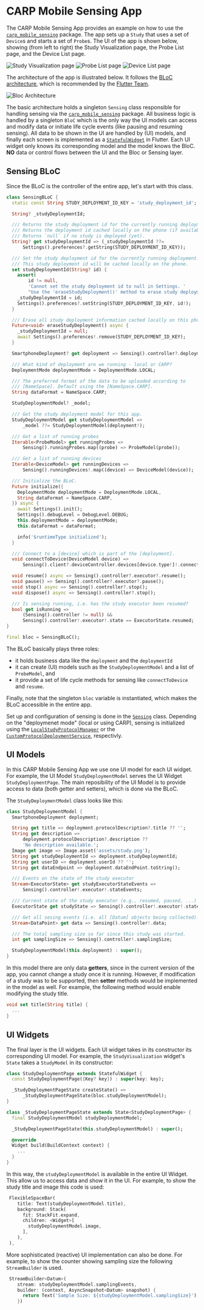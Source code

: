 # CARP Mobile Sensing App

The CARP Mobile Sensing App provides an example on how to use the [`carp_mobile_sensing`](https://pub.dartlang.org/packages/carp_mobile_sensing) package.
The app sets up a `Study` that uses a set of `Device`s and starts a set of `Probe`s. The UI of the app is shown below, showing
(from left to right) the Study Visualization page, the Probe List page, and the Device List page.

![Study Visualization page](documentation/study_viz_2.jpeg) 
![Probe List page](documentation/probe_list_2.jpeg) 
![Device List page](documentation/device_list_2.jpeg) 


The architecture of the app is illustrated below. It follows the [BLoC architecture](https://medium.com/flutterpub/architecting-your-flutter-project-bd04e144a8f1),
which is recommended by the [Flutter Team](https://www.youtube.com/watch?v=PLHln7wHgPE).


![Bloc Architecture](documentation/architecture_2.png)

The basic architecture holds a singleton `Sensing` class responsible for handling sensing via the [`carp_mobile_sensing`](https://pub.dartlang.org/packages/carp_mobile_sensing) package. 
All business logic is handled by a singleton `BloC` which is the only way the UI models can access and modify data or initiate life cycle events (like pausing and resuming sensing).
All data to be shown in the UI are handled by (UI) models, and finally each screen is implemented as a [`StatefulWidget`](https://docs.flutter.io/flutter/widgets/StatefulWidget-class.html) in Flutter. 
Each UI widget only knows its corresponding model and the model knows the BloC. 
**NO** data or control flows between the UI and the Bloc or Sensing layer.

## Sensing BLoC

Since the BLoC is the controller of the entire app, let's start with this class.

````dart
class SensingBLoC {
  static const String STUDY_DEPLOYMENT_ID_KEY = 'study_deployment_id';

  String? _studyDeploymentId;

  /// Returns the study deployment id for the currently running deployment.
  /// Returns the deployment id cached locally on the phone (if available).
  /// Returns `null` if no study is deployed (yet).
  String? get studyDeploymentId => (_studyDeploymentId ??=
      Settings().preferences?.getString(STUDY_DEPLOYMENT_ID_KEY));

  /// Set the study deployment id for the currently running deployment.
  /// This study deployment id will be cached locally on the phone.
  set studyDeploymentId(String? id) {
    assert(
        id != null,
        'Cannot set the study deployment id to null in Settings. '
        "Use the 'eraseStudyDeployment()' method to erase study deployment information.");
    _studyDeploymentId = id;
    Settings().preferences?.setString(STUDY_DEPLOYMENT_ID_KEY, id!);
  }

  /// Erase all study deployment information cached locally on this phone.
  Future<void> eraseStudyDeployment() async {
    _studyDeploymentId = null;
    await Settings().preferences!.remove(STUDY_DEPLOYMENT_ID_KEY);
  }

  SmartphoneDeployment? get deployment => Sensing().controller?.deployment;

  /// What kind of deployment are we running - local or CARP?
  DeploymentMode deploymentMode = DeploymentMode.LOCAL;

  /// The preferred format of the data to be uploaded according to
  /// [NameSpace]. Default using the [NameSpace.CARP].
  String dataFormat = NameSpace.CARP;

  StudyDeploymentModel? _model;

  /// Get the study deployment model for this app.
  StudyDeploymentModel get studyDeploymentModel =>
      _model ??= StudyDeploymentModel(deployment!);

  /// Get a list of running probes
  Iterable<ProbeModel> get runningProbes =>
      Sensing().runningProbes.map((probe) => ProbeModel(probe));

  /// Get a list of running devices
  Iterable<DeviceModel> get runningDevices =>
      Sensing().runningDevices!.map((device) => DeviceModel(device));

  /// Initialize the BLoC.
  Future initialize({
    DeploymentMode deploymentMode = DeploymentMode.LOCAL,
    String dataFormat = NameSpace.CARP,
  }) async {
    await Settings().init();
    Settings().debugLevel = DebugLevel.DEBUG;
    this.deploymentMode = deploymentMode;
    this.dataFormat = dataFormat;

    info('$runtimeType initialized');
  }

  /// Connect to a [device] which is part of the [deployment].
  void connectToDevice(DeviceModel device) =>
      Sensing().client?.deviceController.devices[device.type!]!.connect();

  void resume() async => Sensing().controller?.executor?.resume();
  void pause() => Sensing().controller?.executor?.pause();
  void stop() async => Sensing().controller?.stop();
  void dispose() async => Sensing().controller?.stop();

  /// Is sensing running, i.e. has the study executor been resumed?
  bool get isRunning =>
      (Sensing().controller != null) &&
      Sensing().controller!.executor!.state == ExecutorState.resumed;
}

final bloc = SensingBLoC();
````

The BLoC basically plays three roles:

 * it holds business data like the `deployment` and the `deploymentId`
 * it can create (UI) models such as the `StudyDeploymentModel` and a list of `ProbeModel`, and
 * it provide a set of life cycle methods for sensing like `connectToDevice` and `resume`.

Finally, note that the singleton `bloc` variable is instantiated, which makes the BLoC accessible in the entire app.

Set up and configuration of sensing is done in the [`Sensing`](https://github.com/cph-cachet/carp.sensing-flutter/blob/master/apps/carp_mobile_sensing_app/lib/src/sensing/sensing.dart) class. 
Depending on the "deploymenet mode" (local or using CARP), sensing is initialized using the [`LocalStudyProtocolManager`](https://github.com/cph-cachet/carp.sensing-flutter/blob/master/apps/carp_mobile_sensing_app/lib/src/sensing/local_study_protocol_mananger.dart) or the [`CustomProtocolDeploymentService`](https://pub.dev/documentation/carp_backend/latest/carp_backend/CustomProtocolDeploymentService-class.html), respectivly. 

 ## UI Models
 
 In this CARP Mobile Sensing App we use one UI model for each UI widget.
 For example, the UI Model `StudyDeploymentModel` serves the UI Widget `StudyDeploymentPage`.
 The main reposibility of the UI Model is to provide access to data (both getter and setters), 
 which is done via the BLoC.

The `StudyDeploymentModel` class looks like this:

`````dart
class StudyDeploymentModel {
  SmartphoneDeployment deployment;

  String get title => deployment.protocolDescription?.title ?? '';
  String get description =>
      deployment.protocolDescription?.description ??
      'No description available.';
  Image get image => Image.asset('assets/study.png');
  String get studyDeploymentId => deployment.studyDeploymentId;
  String get userID => deployment.userId ?? '';
  String get dataEndpoint => deployment.dataEndPoint.toString();

  /// Events on the state of the study executor
  Stream<ExecutorState> get studyExecutorStateEvents =>
      Sensing().controller!.executor!.stateEvents;

  /// Current state of the study executor (e.g., resumed, paused, ...)
  ExecutorState get studyState => Sensing().controller!.executor!.state;

  /// Get all sesing events (i.e. all [Datum] objects being collected).
  Stream<DataPoint> get data => Sensing().controller!.data;

  /// The total sampling size so far since this study was started.
  int get samplingSize => Sensing().controller!.samplingSize;

  StudyDeploymentModel(this.deployment) : super();
}
`````

In this model there are only data **getters**, since in the current version of the app, you
cannot change a study once it is running. However, if modification of a study was to be 
supported, then **setter** methods would be implemented in the model as well.
For example, the following method would enable modifying the study title.

````dart
void set title(String title) {
  ...
}
````

## UI Widgets

The final layer is the UI widgets. 
Each UI widget takes in its constructor its corresponding UI model. 
For example, the `StudyVisualization` widget's `State` takes a `StudyModel` in its constructor:

`````dart
class StudyDeploymentPage extends StatefulWidget {
  const StudyDeploymentPage({Key? key}) : super(key: key);

  _StudyDeploymentPageState createState() =>
      _StudyDeploymentPageState(bloc.studyDeploymentModel);
}

class _StudyDeploymentPageState extends State<StudyDeploymentPage> {
  final StudyDeploymentModel studyDeploymentModel;

  _StudyDeploymentPageState(this.studyDeploymentModel) : super();

  @override
  Widget build(BuildContext context) {
    ... 
  }
}
`````

In this way, the `studyDeploymentModel` is available in the entire UI Widget. 
This allow us to access data and show it in the UI. For example, to show the study title and image
this code is used:

````dart
 FlexibleSpaceBar(
    title: Text(studyDeploymentModel.title),
    background: Stack(
      fit: StackFit.expand,
      children: <Widget>[
        studyDeploymentModel.image,
      ],
    ),
 ),

````

More sophisticated (reactive) UI implementation can also be done. For example, to show the
counter showing sampling size the following `StreamBuilder` is used.

`````dart
 StreamBuilder<Datum>(
    stream: studyDeploymentModel.samplingEvents,
    builder: (context, AsyncSnapshot<Datum> snapshot) {
      return Text('Sample Size: ${studyDeploymentModel.samplingSize}');
    })
`````

